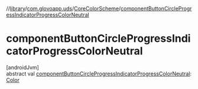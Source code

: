 //[library](../../../index.md)/[com.glovoapp.uds](../index.md)/[CoreColorScheme](index.md)/[componentButtonCircleProgressIndicatorProgressColorNeutral](component-button-circle-progress-indicator-progress-color-neutral.md)

# componentButtonCircleProgressIndicatorProgressColorNeutral

[androidJvm]\
abstract val [componentButtonCircleProgressIndicatorProgressColorNeutral](component-button-circle-progress-indicator-progress-color-neutral.md): [Color](https://developer.android.com/reference/kotlin/androidx/compose/ui/graphics/Color.html)
